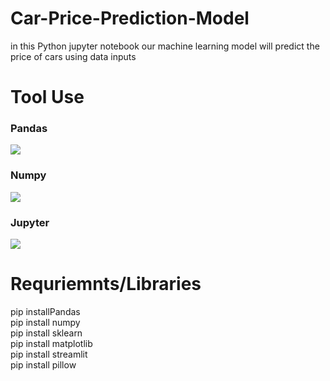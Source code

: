 # Car-Price-Prediction-Model
in this Python jupyter notebook our machine learning model will predict the price of cars using data inputs 
# Tool Use
<h3> Pandas</h3>
<img src="[images/pandas.jpeg"](https://th.bing.com/th/id/OIP.ViVkytPYCJ5Oeh9D0iOvPAHaEE?rs=1&pid=ImgDetMain)><br>
<h3> Numpy</h3>
<img src="images/numpy.jpeg"><br>
<h3> Jupyter </h3>
<img src="images/jupyter.jpeg"><br>

# Requriemnts/Libraries
<tr>
    <td>pip installPandas</td><br>
    <td>pip install numpy</td><br>
    <td>pip install sklearn</td><br>
    <td>pip install matplotlib</td><br>
    <td>pip install streamlit</td><br>
     <td>pip install pillow</td><br>
  </tr><br>
  
